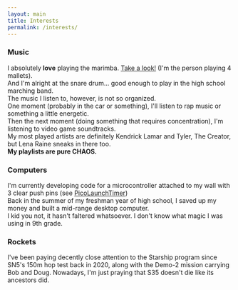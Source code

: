```yaml
---
layout: main
title: Interests
permalink: /interests/
---
```


### Music
I absolutely **love** playing the marimba. [Take a look!](https://youtu.be/pwYNXiK0-gs?si=JDWkTTHucB8UFMpx) (I'm the person playing 4 mallets). <br>
And I'm alright at the snare drum... good enough to play in the high school marching band.<br>
The music I listen to, however, is not so organized.<br>
One moment (probably in the car or something), I'll listen to rap music or something a little energetic.<br>
Then the next moment (doing something that requires concentration), I'm listening to video game soundtracks.<br>
My most played artists are definitely Kendrick Lamar and Tyler, The Creator, but Lena Raine sneaks in there too.<br>
**My playlists are pure CHAOS.**

### Computers
I'm currently developing code for a microcontroller attached to my wall with 3 clear push pins (see [PicoLaunchTimer](https://github.com/gsl4295/PicoLaunchTimer))<br>
Back in the summer of my freshman year of high school, I saved up my money and built a mid-range desktop computer.<br>
I kid you not, it hasn't faltered whatsoever. I don't know what magic I was using in 9th grade.

### Rockets
I've been paying decently close attention to the Starship program since SN5's 150m hop test back in 2020, along with the Demo-2 mission carrying Bob and Doug.
Nowadays, I'm just praying that S35 doesn't die like its ancestors did.